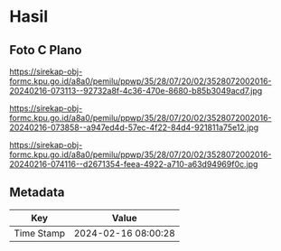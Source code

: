 # Hasil

## Foto C Plano

https://sirekap-obj-formc.kpu.go.id/a8a0/pemilu/ppwp/35/28/07/20/02/3528072002016-20240216-073113--92732a8f-4c36-470e-8680-b85b3049acd7.jpg

https://sirekap-obj-formc.kpu.go.id/a8a0/pemilu/ppwp/35/28/07/20/02/3528072002016-20240216-073858--a947ed4d-57ec-4f22-84d4-921811a75e12.jpg

https://sirekap-obj-formc.kpu.go.id/a8a0/pemilu/ppwp/35/28/07/20/02/3528072002016-20240216-074116--d2671354-feea-4922-a710-a63d94969f0c.jpg


## Metadata

| Key        | Value               |
| ---------- | ------------------- |
| Time Stamp | 2024-02-16 08:00:28 |



